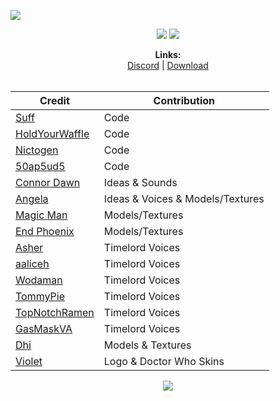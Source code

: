 [![](https://i.imgur.com/GcUuiUW.png#center)](https://www.curseforge.com/minecraft/mc-mods/regeneration/files)

<p align="center">
  <img src="http://cf.way2muchnoise.eu/versions/regeneration.svg">
  <img src="http://cf.way2muchnoise.eu/regeneration.svg"> <br>
</p>
<p align="center">
  <b>Links:</b><br>
  <a href="https://discord.gg/SRsBsDp">Discord</a> |
  <a href="https://www.curseforge.com/minecraft/mc-mods/regeneration">Download</a> 
  <br><br>
</p>


  | Credit | Contribution |
  | --- | --- |
  <a href="https://twitter.com/Suff1999">Suff</a> | Code
  <a href="#">HoldYourWaffle</a> | Code
  <a href="https://twitter.com/nictogen">Nictogen</a> | Code
  <a href="https://twitter.com/50ap5ud5">50ap5ud5</a> | Code
  <a href="https://twitter.com/TheConnorDawn">Connor Dawn</a> | Ideas & Sounds
  <a href="https://twitter.com/DisasterGaye">Angela</a> | Ideas & Voices & Models/Textures
  <a href="https://twitter.com/MagicMrmann">Magic Man</a> | Models/Textures
  <a href="https://twitter.com/Phoenix26947026">End Phoenix</a> | Models/Textures
  <a href="https://twitter.com/Asher_Enterprix">Asher</a> | Timelord Voices
  <a href="https://www.fiverr.com/share/5AE3dQ">aaliceh</a> | Timelord Voices
  <a href="https://www.youtube.com/channel/UC0VxtmdbDvJO21xTqHD9S1w">Wodaman</a> | Timelord Voices
  <a href="https://www.youtube.com/channel/UCYFRnwIqr7Ps8FD_qDoWhIQ">TommyPie</a> | Timelord Voices
  <a href="https://twitter.com/TopNotchRamen">TopNotchRamen</a> | Timelord Voices
  <a href="https://twitter.com/AlotOfSpareTime">GasMaskVA</a> | Timelord Voices
  <a href="https://twitter.com/holo_modeller">Dhi</a> | Models & Textures
  <a href="https://twitter.com/LocalViolet">Violet</a> | Logo & Doctor Who Skins

<p align="center">
  <img src="https://www.bisecthosting.com/partners/custom-banners/dd651da3-657d-4154-9e2b-3df1d135c635.png">
</p>